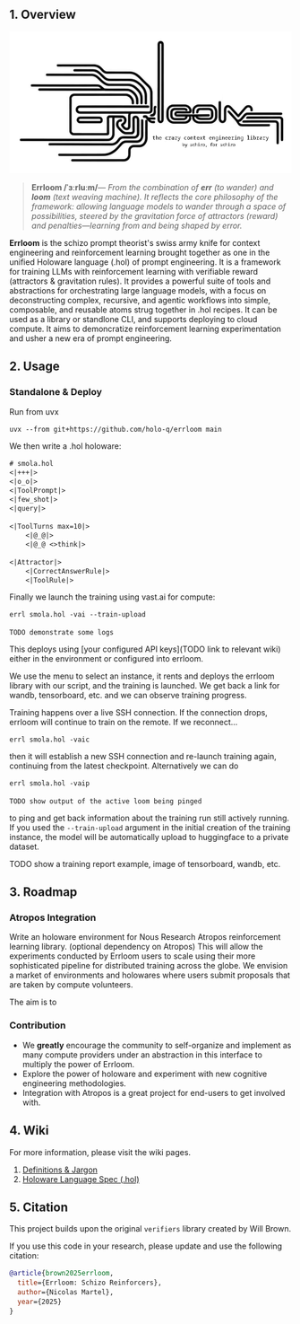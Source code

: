 <!-- # Errloom: Reinforcement Learning with LLMs in Verifiable Environments -->

## 1. Overview

![](docs/logo.png)


> **Errloom /ˈɜːrluːm/**—
> _From the combination of **err** (to wander) and **loom** (text weaving machine). It reflects the core philosophy of the framework: allowing language models to wander through a space of possibilities, steered by the gravitation force of attractors (reward) and penalties—learning from and being shaped by error._

**Errloom** is the schizo prompt theorist's swiss army knife for context engineering and reinforcement learning brought together as one in the unified Holoware language (.hol) of prompt engineering. It is a framework for training LLMs with reinforcement learning with verifiable reward (attractors & gravitation rules). It provides a powerful suite of tools and abstractions for orchestrating large language models, with a focus on deconstructing complex, recursive, and agentic workflows into simple, composable, and reusable atoms strug together in .hol recipes. It can be used as a library or standlone CLI, and supports deploying to cloud compute. It aims to demoncratize reinforcement learning experimentation and usher a new era of prompt engineering.


##  2. Usage

### Standalone & Deploy

Run from uvx

```
uvx --from git+https://github.com/holo-q/errloom main
```

We then write a .hol holoware:

```hol
# smola.hol
<|+++|>
<|o_o|>
<|ToolPrompt|>
<|few_shot|>
<|query|>

<|ToolTurns max=10|>
    <|@_@|>
    <|@_@ <>think|>

<|Attractor|>
    <|CorrectAnswerRule|>
    <|ToolRule|>
```

Finally we launch the training using vast.ai for compute:

```
errl smola.hol -vai --train-upload

TODO demonstrate some logs
```

This deploys using [your configured API keys](TODO link to relevant wiki) either in the environment or configured into errloom.

We use the menu to select an instance, it rents and deploys the errloom library with our script, and the training is launched.
We get back a link for wandb, tensorboard, etc. and we can observe training progress.

Training happens over a live SSH connection.
If the connection drops, errloom will continue to train on the remote.
If we reconnect...

```
errl smola.hol -vaic
```

then it will establish a new SSH connection and re-launch training again, continuing from the latest checkpoint.
Alternatively we can do

```
errl smola.hol -vaip

TODO show output of the active loom being pinged
```

to ping and get back information about the training run still actively running.
If you used the `--train-upload` argument in the initial creation of the training instance,
the model will be automatically upload to huggingface to a private dataset.

TODO show a training report example, image of tensorboard, wandb, etc.


## 3. Roadmap

### Atropos Integration

Write an holoware environment for Nous Research Atropos reinforcement learning library. (optional dependency on Atropos)
This will allow the experiments conducted by Errloom users to scale using their more sophisticated pipeline for
distributed training across the globe. We envision a market of environments and holowares where users submit proposals
that are taken by compute volunteers.

The aim is to 

### Contribution

* We **greatly** encourage the community to self-organize and implement as many compute providers under an abstraction in this interface to multiply the power of Errloom.
* Explore the power of holoware and experiment with new cognitive engineering methodologies.
* Integration with Atropos is a great project for end-users to get involved with.

## 4. Wiki

For more information, please visit the wiki pages.

1. [Definitions & Jargon](TODO)
2. [Holoware Language Spec (.hol)](TODO)

## 5. Citation

This project builds upon the original `verifiers` library created by Will Brown.

If you use this code in your research, please update and use the following citation:

```bibtex
@article{brown2025errloom,
  title={Errloom: Schizo Reinforcers},
  author={Nicolas Martel},
  year={2025}
}
```

<!-- At its core is **Holoware**, a first-class Domain-Specific Language (DSL) for **Context Engineering**. Holoware allows you to define not just prompts, but entire interaction protocols, training regimes, and reward mechanisms in a single, human-readable format. This approach democratizes RL by enabling the rapid prototyping and scaling of novel training and inference schemes, from tool use and self-reward to complex agentic loops.

**Core principles**:
- **Deconstruction over Abstraction**: Break down complex agentic loops and RL schemes into their constituent parts using the Holoware DSL.
- **Emergence through Composition**: Create complex behaviors by composing simple, understandable atoms (`Holotypes`) within a Holoware template.
- **Verifiability**: Environments and rewards should be transparent, hackable, and easy to define.

**Key features:**
- **GRPO Trainer**: An efficient implementation of Group-Relative Policy Optimization built on `transformers.Trainer`, optimized for async multi-turn inference and training.
- **Holoware DSL (`.hol`):** A powerful templating language for defining multi-turn conversations, training data, and agentic logic in one place.
- **Holotypes:** Custom Python classes (`__holo__`) that can be seamlessly injected into Holoware templates to perform arbitrary logic, from data augmentation to dynamic reward calculation and tool execution.
- **First-class Tool Use:** Natively define and manage complex tool-use loops directly within your `.hol` files.
- **Extensible & Hackable:** The entire framework is designed to be modular and easy to modify, from the parser to the core execution loop.

## The Holoware Ecosystem

Holoware is the heart of `errloom`. It's a complete ecosystem for defining and executing complex interactions with LLMs.

- **Holoware (`.hol` files):** These are the blueprints for your interactions. They define the conversation flow, data injection points, and where to bring in custom logic.
- **Holotypes:** These are special Python classes that implement a `__holo__` method. When a Holotype is referenced in a `.hol` file (e.g., `<|MyToolRunner|>`), it's instantiated and its `__holo__` method is called, allowing for dynamic, stateful management of the interaction.
- **Holophore:** The final, rendered output of a Holoware template—a structured object ready to be sent to an LLM.
- **Loom:** The engine that weaves together Holoware, Holotypes, and data to produce a Holophore.

## Example: Defining a Tool-Using Agent with `tool.hol`

The best way to understand Holoware is to see it in action. Here is the content of `errloom/hol/tool.hol`, a template designed to create a tool-using agent.

```holoware
# prompts/tool.hol

<|+++|>
# System prompt section.
<|o_o|>
You have access to the following tools to help solve problems:

<|ToolSchema|>

For each step:
1. Think through your reasoning inside <reasoning> tags
2. If needed, use a tool by writing a JSON command inside <tool> tags with:
   - "name": the tool to use
   - "args": the arguments for the tool
3. You will see the tool's output inside <result> tags
4. Continue until you can give the final answer inside <answer> tags

Tools expect specific JSON input formats. Follow the examples carefully.
Do not make up tools or arguments that aren't listed.

<|few_shot|>

# This is the initial user query.
<|@_@|>
<|query|>

# --- Main Interaction Loop ---
# A `ToolRunner` class would manage this looping behavior up to a max_turns limit.
<|ToolRunner|>
    # The model generates its reasoning and a tool call or a final answer.
    <|@_@:turn <>think|>

    # The `ToolExecutor` class's `__holo__` method would:
    # 1. Parse the 'turn' output for a <tool> tag.
    # 2. If found, call the tool function with the provided JSON args.
    # 3. Format the result inside <result> tags.
    # 4. If <answer> is found, terminate the loop.
    # 5. Return the result as a user message for the next turn.
    <|o_o|>
    <|ToolExecutor turn|>
```

### Deconstructing the Example

This single file defines a complete, multi-turn, tool-using environment, which can be used for data generation, evaluation, or RL training.

1.  **Setup (`<|+++|>`):** The file begins by defining the environment.
    -   It sets a system prompt (`<|o_o|>`) that instructs the model on how to behave.
    -   `<|ToolSchema|>` and `<|few_shot|>` are **Holotypes**. `ToolSchema` would inject the schemas of the available tools, and `few_shot` would inject examples of correct tool usage.
    -   `<|query|>` is a data placeholder for the user's request.

2.  **Interaction Loop (`<|ToolRunner|>`):** This section defines the agentic loop.
    -   `<|ToolRunner|>` is a stateful **Holotype** that manages the multi-turn interaction.
    -   `<|@_@:turn <>think|>` prompts the assistant to generate a response, which is stored in the `turn` variable.
    -   `<|ToolExecutor turn|>` is the core of the tool execution logic. This **Holotype** receives the model's `turn` output. Its `__holo__` method is responsible for parsing the output, calling the appropriate tool if a `<tool>` tag is present, formatting the tool's output as a new user message (`<|o_o|>`), and determining if the loop should continue or terminate.

This example illustrates how a complex agentic loop is expressed declaratively. The logic for presenting tools (`ToolSchema`), managing the conversation turns (`ToolRunner`), and executing tools (`ToolExecutor`) is neatly encapsulated in reusable Python `Holotype` classes. This entire structure can then be passed to the `GRPOTrainer` to teach a model how to use tools effectively.

## Getting Started

### Setup 

To use the latest `main` branch, do:
```bash
git clone git@github.com:holo-q/errloom.git
cd errloom
uv sync --extra all && uv pip install flash-attn --no-build-isolation
```

**Troubleshooting:**
- Ensure your `wandb` and `huggingface-cli` logins are set up (or set `report_to=None` in `training_args`). You should also have something set as your `OPENAI_API_KEY` in your environment (can be a dummy key for vLLM). 
- On some setups, inter-GPU communication can hang. Try setting `NCCL_P2P_DISABLE=1` in your environment.

### Levels of Exploration
 
**Level 0:** Inspect and run the included examples.
- `errloom/examples/`: Find scripts that use different environments.
- `errloom/hol/`: Explore the different Holoware templates.

**Level 1:** Create your own Holoware file.
- Define a simple multi-turn conversation for your task.
- Use data placeholders like `<|my_data|>`.

**Level 2:** Write your first Holotype.
- Create a Python class with a `__holo__(self, holophore, span)` method.
- Register it so the Loom can find it.
- Reference it in your `.hol` file: `<|MyHolotype|>`.

**Level 3:** Implement a custom agentic loop.
- Create a `Holotype` that manages state across multiple turns.
- Use model output from one turn as an input to your `Holotype` in the next turn (`<|MyHolotype previous_output|>`).
- Use this structure to define a full RL environment.

**Level 4+:** Go wild.
- Implement multi-agent debates, self-improving systems, and novel reward mechanisms. -->
